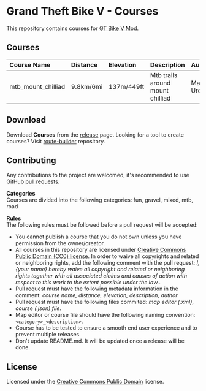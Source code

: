 # Grand Theft Bike V - Courses
 
This repository contains courses for [GT Bike V Mod](https://de.gta5-mods.com/scripts/gt-bike-v).

## Courses

| Course Name        | Distance  | Elevation  | Description                      | Author         |
| :----------------- | :-------- | :--------- | :------------------------------- | :------------- |
| mtb_mount_chilliad | 9.8km/6mi | 137m/449ft | Mtb trails around mount chilliad | Matthias Urech |

## Download

Download **Courses** from the [release](https://github.com/gtbikev/courses/releases) page. Looking for a tool to create courses? Visit [route-builder](https://github.com/gtbikev/route-builder) repository.

## Contributing
Any contributions to the project are welcomed, it's recommended to use GitHub [pull requests](https://help.github.com/en/github/collaborating-with-issues-and-pull-requests/about-pull-requests).

**Categories**  
Courses are divided into the following categories: fun, gravel, mixed, mtb, road

**Rules**  
The following rules must be followed before a pull request will be accepted:
* You cannot publish a course that you do not own unless you have permission from the owner/creator.
* All courses in this repository are licensed under [Creative Commons Public Domain (CC0) license](https://creativecommons.org/share-your-work/public-domain/cc0/). In order to waive all copyrights and related or neighboring rights, add the following comment with the pull request: *I, {your name} hereby waive all copyright and related or neighboring rights together with all associated claims and causes of action with respect to this work to the extent possible under the law.*.
* Pull request must have the following metadata information in the comment: *course name, distance, elevation, description, author*
* Pull request must have the following files commited: *map editor (.xml)*, *course (.json) file*.
* Map editor or course file should have the following naming convention: ````<category>_<description>````.
* Course has to be tested to ensure a smooth end user experience and to prevent multiple releases.
* Don't update README.md. It will be updated once a release will be done.

## License

Licensed under the [Creative Commons Public Domain](https://creativecommons.org/share-your-work/public-domain/cc0/) license.
